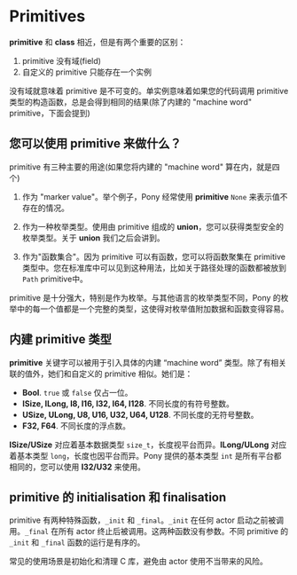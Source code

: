# Primitives

__primitive__ 和 __class__ 相近，但是有两个重要的区别：

1. primitive 没有域(field)
2. 自定义的 primitive 只能存在一个实例

没有域就意味着 primitive 是不可变的。单实例意味着如果您的代码调用 primitive 类型的构造函数，总是会得到相同的结果(除了内建的 "machine word" primitive，下面会提到)

## 您可以使用 __primitive__ 来做什么？

primitive 有三种主要的用途(如果您将内建的 "machine word" 算在内，就是四个)

1. 作为 "marker value"。举个例子，Pony 经常使用 __primitive__ `None` 来表示值不存在的情况。

2. 作为一种枚举类型。使用由 primitive 组成的 __union__，您可以获得类型安全的枚举类型。关于 __union__ 我们之后会讲到。

3. 作为"函数集合"。因为 primitive 可以有函数，您可以将函数聚集在 primitive 类型中。您在标准库中可以见到这种用法，比如关于路径处理的函数都被放到 `Path` primitive中。

primitive 是十分强大，特别是作为枚举。与其他语言的枚举类型不同，Pony 的枚举中的每一个值都是一个完整的类型，这使得对枚举值附加数据和函数变得容易。

## 内建 primitive 类型

__primitive__ 关键字可以被用于引入具体的内建 “machine word” 类型。除了有相关联的值外，她们和自定义的 primitive 相似。她们是：

* __Bool__. `true` 或 `false` 仅占一位。
* __ISize, ILong, I8, I16, I32, I64, I128__. 不同长度的有符号整数。
* __USize, ULong, U8, U16, U32, U64, U128__. 不同长度的无符号整数。
* __F32, F64__. 不同长度的浮点数。

__ISize/USize__ 对应着基本数据类型 `size_t`，长度视平台而异。__ILong/ULong__ 对应着基本类型 `long`，长度也因平台而异。Pony 提供的基本类型 `int` 是所有平台都相同的，您可以使用 __I32/U32__ 来使用。

## primitive 的 initialisation 和 finalisation

primitive 有两种特殊函数，`_init` 和 `_final`。`_init` 在任何 actor 启动之前被调用。`_final` 在所有 actor 终止后被调用。这两种函数没有参数。不同 primitive 的 `_init` 和 `_final` 函数的运行是有序的。

常见的使用场景是初始化和清理 C 库，避免由 actor 使用不当带来的风险。
